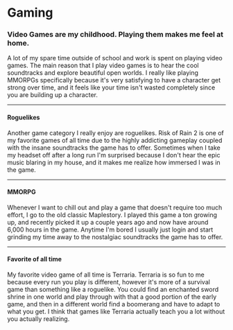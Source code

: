# Gaming
### Video Games are my childhood. Playing them makes me feel at home.

A lot of my spare time outside of school and work is spent on playing video games. The main reason that I play video games is to hear the cool soundtracks and explore beautiful open worlds. I really like playing MMORPGs specifically because it's very satisfying to have a character get strong over time, and it feels like your time isn't wasted completely since you are building up a character.

---
#### Roguelikes

Another game category I really enjoy are roguelikes. Risk of Rain 2 is one of my favorite games of all time due to the highly addicting gameplay coupled with the insane soundtracks the game has to offer. Sometimes when I take my headset off after a long run I'm surprised because I don't hear the epic music blaring in my house, and it makes me realize how immersed I was in the game.

---
#### MMORPG

Whenever I want to chill out and play a game that doesn't require too much effort, I go to the old classic Maplestory. I played this game a ton growing up, and recently picked it up a couple years ago and now have around 6,000 hours in the game. Anytime I'm bored I usually just login and start grinding my time away to the nostalgiac soundtracks the game has to offer.

---
#### Favorite of all time

My favorite video game of all time is Terraria. Terraria is so fun to me because every run you play is different, however it's more of a survival game than something like a roguelike. You could find an enchanted sword shrine in one world and play through with that a good portion of the early game, and then in a different world find a boomerang and have to adapt to what you get. I think that games like Terraria actually teach you a lot without you actually realizing. 
